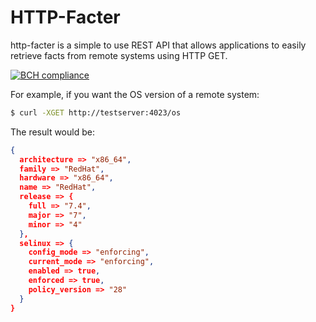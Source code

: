 # HTTP-Facter

http-facter is a simple to use REST API that allows
applications to easily retrieve facts from remote
systems using HTTP GET.

[![BCH compliance](https://bettercodehub.com/edge/badge/lukebrains/http-facter?branch=master)](https://bettercodehub.com/)

For example, if you want the OS version of a remote system:
```bash
$ curl -XGET http://testserver:4023/os
```
The result would be:
```json
{
  architecture => "x86_64",
  family => "RedHat",
  hardware => "x86_64",
  name => "RedHat",
  release => {
    full => "7.4",
    major => "7",
    minor => "4"
  },
  selinux => {
    config_mode => "enforcing",
    current_mode => "enforcing",
    enabled => true,
    enforced => true,
    policy_version => "28"
  }
}
```

